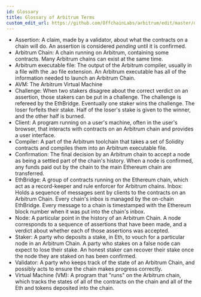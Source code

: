 ```yaml
---
id: Glossary
title: Glossary of Arbitrum Terms
custom_edit_url: https://github.com/OffchainLabs/arbitrum/edit/master/docs/Glossary.md
---
```


* Assertion: A claim, made by a validator, about what the contracts on a chain will do. An assertion is considered _pending_ until it is confirmed.
* Arbitrum Chain: A chain running on Arbitrum, containing some contracts. Many Arbitrum chains can exist at the same time.
* Arbitrum executable file: The output of the Arbitrum compiler, usually in a file with the .ao file extension. An Arbitrum executable has all of the information needed to launch an Arbitrum Chain.
* AVM: The Arbitrum Virtual Machine
* Challenge: When two stakers disagree about the correct verdict on an assertion, those stakers can be put in a challenge. The challenge is refereed by the EthBridge. Eventually one staker wins the challenge. The loser forfeits their stake. Half of the loser's stake is given to the winner, and the other half is burned. 
* Client: A program running on a user's machine, often in the user's browser, that interacts with contracts on an Arbitrum chain and provides a user interface.
* Compiler: A part of the Arbitrum toolchain that takes a set of Solidity contracts and compiles them into an Arbitrum executable file.
* Confirmation: The final decision by an Arbitrum chain to accept a node as being a settled part of the chain's history. When a node is confirmed, any funds paid out by the chain to the main Ethereum chain are transferred.
* EthBridge: A group of contracts running on the Ethereum chain, which act as a record-keeper and rule enforcer for Arbitrum chains.
Inbox: Holds a sequence of messages sent by clients to the contracts on an Arbitrum Chain. Every chain's inbox is managed by the on-chain EthBridge. Every message to a chain is timestamped with the Ethereum block number when it was put into the chain's inbox.
* Node: A particular point in the history of an Arbitrum Chain. A node corresponds to a sequence of assertions that have been made, and a verdict about whether each of those assertions was accepted.
* Staker: A party who deposits a stake, in Eth, to vouch for a particular node in an Arbitrum Chain. A party who stakes on a false node can expect to lose their stake. An honest staker can recover their stake once the node they are staked on has been confirmed.
* Validator: A party who keeps track of the state of an Arbitrum Chain, and possibly acts to ensure the chain makes progress correctly.
* Virtual Machine (VM): A program that "runs" on the Arbitrum chain, which tracks the states of all of the contracts on the chain and all of the Eth and tokens deposited into the chain.

